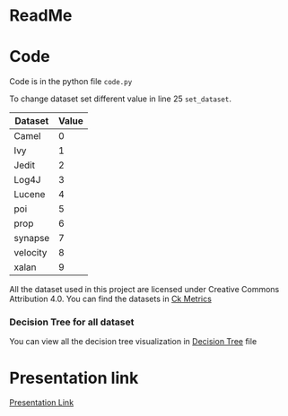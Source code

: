 # ReadMe

# Code 
Code is in the python file `code.py`

To change dataset set different value in line 25 `set_dataset`.


| Dataset | Value |
--- | --- |
| Camel | 0 |
| Ivy | 1|
| Jedit | 2|
| Log4J | 3|
| Lucene | 4|
| poi | 5|
| prop | 6|
| synapse | 7|
| velocity | 8|
| xalan | 9|


All the dataset used in this project are licensed under Creative Commons Attribution 4.0. You can find the datasets in [Ck Metrics](http://openscience.us/repo/defect/ck/)

### Decision Tree for all dataset

You can view all the decision tree visualization in [Decision Tree](https://github.com/suniltheta/FSS17_group_R/blob/master/project/Decision%20Tree.pdf) file

# Presentation link
[Presentation Link](http://tiny.cc/fss_proj_r)
